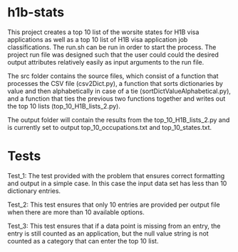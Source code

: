 # h1b-stats
This project creates a top 10 list of the worsite states for H1B visa applications as well as a top 10 list of H1B visa application job classifications. The run.sh can be run in order to start the process. The project run file was designed such that the user could could the desired output attributes relatively easily as input arguments to the run file. 

The src folder contains the source files, which consist of a function that processes the CSV file (csv2Dict.py), a function that sorts dictionaries by value and then alphabetically in case of a tie (sortDictValueAlphabetical.py), and a function that ties the previous two functions together and writes out the top 10 lists (top_10_H1B_lists_2.py). 

The output folder will contain the results from the top_10_H1B_lists_2.py and is currently set to output top_10_occupations.txt and top_10_states.txt. 

# Tests
Test_1: 
The test provided with the problem that ensures correct formatting and output in a simple case. In this case the input data set has less than 10 dictionary entries.

Test_2:
This test ensures that only 10 entries are provided per output file when there are more than 10 available options.

Test_3:
This test ensures that if a data point is missing from an entry, the entry is still counted as an application, but the null value string is not counted as a category that can enter the top 10 list.
